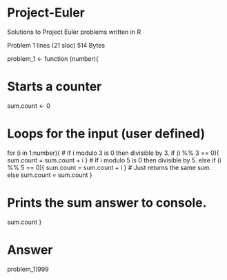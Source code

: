 # Project-Euler
Solutions to Project Euler problems written in R

Problem 1
lines (21 sloc)  514 Bytes

problem_1 <- function (number){
  # Starts a counter
  sum.count <- 0
  # Loops for the input (user defined)
  for (i in 1:number){
    # If i modulo 3 is 0 then divisible by 3.
    if (i %% 3 == 0){
      sum.count = sum.count + i
    }
    # If i modulo 5 is 0 then divisible by 5.
    else if (i %% 5 == 0){
      sum.count = sum.count + i
    }
    # Just returns the same sum.
    else sum.count = sum.count
  }
  # Prints the sum answer to console.
  sum.count
}

# Answer
problem_1(999
